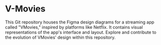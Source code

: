 # V-Movies
This Git repository houses the Figma design diagrams for a streaming app called "VMovies," inspired by platforms like Netflix. It contains visual representations of the app's interface and layout. Explore and contribute to the evolution of VMovies' design within this repository.

<a src='https://www.linkedin.com/in/ved-patel-301a1a251/'></a>
